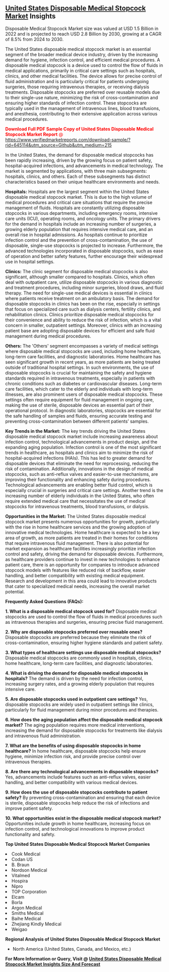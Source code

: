 <h2><a href="https://www.verifiedmarketreports.com/download-sample/?rid=645114&amp;utm_source=Github&amp;utm_medium=215" target="_blank">United States Disposable Medical Stopcock Market</a> Insights</h2><p>Disposable Medical Stopcock Market size was valued at USD 1.5 Billion in 2022 and is projected to reach USD 2.8 Billion by 2030, growing at a CAGR of 8.5% from 2024 to 2030.</p><p><p>The United States disposable medical stopcock market is an essential segment of the broader medical device industry, driven by the increasing demand for hygiene, infection control, and efficient medical procedures. A disposable medical stopcock is a device used to control the flow of fluids in medical applications, primarily in critical care settings such as hospitals, clinics, and other medical facilities. The device allows for precise control of fluid administration and is particularly critical for patients undergoing surgeries, those requiring intravenous therapies, or receiving dialysis treatments. Disposable stopcocks are preferred over reusable models due to their single-use nature, minimizing the risk of cross-contamination and ensuring higher standards of infection control. These stopcocks are typically used in the management of intravenous lines, blood transfusions, and anesthesia, contributing to their extensive application across various medical procedures. <p><span class=""><span style="color: #ff0000;"><strong>Download Full PDF Sample Copy of United States Disposable Medical Stopcock Market Report</strong> @ </span><a href="https://www.verifiedmarketreports.com/download-sample/?rid=645114&amp;utm_source=Github&amp;utm_medium=215" target="_blank">https://www.verifiedmarketreports.com/download-sample/?rid=645114&amp;utm_source=Github&amp;utm_medium=215</a></span></p>In the United States, the demand for disposable medical stopcocks has been rapidly increasing, driven by the growing focus on patient safety, hospital-acquired infections, and advancements in medical technology. The market is segmented by applications, with three main subsegments: hospitals, clinics, and others. Each of these subsegments has distinct characteristics based on their unique healthcare environments and needs.<p><strong>Hospitals:</strong> Hospitals are the largest segment within the United States disposable medical stopcock market. This is due to the high volume of medical procedures and critical care situations that require the precise management of fluids. Hospitals are constantly utilizing disposable stopcocks in various departments, including emergency rooms, intensive care units (ICU), operating rooms, and oncology units. The primary drivers for the demand in hospitals include an increasing number of surgeries, a growing elderly population that requires intensive medical care, and an overall rise in hospital admissions. As hospitals continue to prioritize infection control and the prevention of cross-contamination, the use of disposable, single-use stopcocks is projected to increase. Furthermore, the advanced technologies incorporated in disposable stopcocks, such as ease of operation and better safety features, further encourage their widespread use in hospital settings.<p><strong>Clinics:</strong> The clinic segment for disposable medical stopcocks is also significant, although smaller compared to hospitals. Clinics, which often deal with outpatient care, utilize disposable stopcocks in various diagnostic and treatment procedures, including minor surgeries, blood draws, and fluid therapy. The need for single-use medical devices is essential in clinics where patients receive treatment on an ambulatory basis. The demand for disposable stopcocks in clinics has been on the rise, especially in settings that focus on specialized care such as dialysis centers, fertility clinics, and rehabilitation clinics. Clinics prioritize disposable medical stopcocks for their convenience and ability to reduce the risk of infection, which is a vital concern in smaller, outpatient settings. Moreover, clinics with an increasing patient base are adopting disposable devices for efficient and safe fluid management during medical procedures.<p><strong>Others:</strong> The 'Others' segment encompasses a variety of medical settings where disposable medical stopcocks are used, including home healthcare, long-term care facilities, and diagnostic laboratories. Home healthcare has seen significant growth in recent years, as more patients are being treated outside of traditional hospital settings. In such environments, the use of disposable stopcocks is crucial for maintaining the safety and hygiene standards required in intravenous treatments, especially in patients with chronic conditions such as diabetes or cardiovascular diseases. Long-term care facilities, which cater to the elderly and individuals with long-term illnesses, are also prominent users of disposable medical stopcocks. These settings often require equipment for fluid management in ongoing care, making the use of sterile, disposable devices an essential part of their operational protocol. In diagnostic laboratories, stopcocks are essential for the safe handling of samples and fluids, ensuring accurate testing and preventing cross-contamination between different patients’ samples.<p><strong>Key Trends in the Market:</strong> The key trends driving the United States disposable medical stopcock market include increasing awareness about infection control, technological advancements in product design, and the expanding aging population. Infection control is one of the most significant trends in healthcare, as hospitals and clinics aim to minimize the risk of hospital-acquired infections (HAIs). This has led to greater demand for disposable devices that eliminate the need for reprocessing, reducing the risk of contamination. Additionally, innovations in the design of medical stopcocks, such as anti-reflux valves and easier-to-use mechanisms, are improving their functionality and enhancing safety during procedures. Technological advancements are enabling better fluid control, which is especially crucial in surgeries and critical care settings. Another trend is the increasing number of elderly individuals in the United States, who often require extended medical care that necessitates the use of medical stopcocks for intravenous treatments, blood transfusions, or dialysis.<p><strong>Opportunities in the Market:</strong> The United States disposable medical stopcock market presents numerous opportunities for growth, particularly with the rise in home healthcare services and the growing adoption of innovative medical technologies. Home healthcare is expected to be a key area of growth, as more patients are treated in their homes for conditions that require intravenous fluid management. There is also potential for market expansion as healthcare facilities increasingly prioritize infection control and safety, driving the demand for disposable devices. Furthermore, as healthcare providers continue to invest in new technologies to enhance patient care, there is an opportunity for companies to introduce advanced stopcock models with features like reduced risk of backflow, easier handling, and better compatibility with existing medical equipment. Research and development in this area could lead to innovative products that cater to specialized medical needs, increasing the overall market potential.<p><strong>Frequently Asked Questions (FAQs):</strong></p><p><strong>1. What is a disposable medical stopcock used for?</strong> Disposable medical stopcocks are used to control the flow of fluids in medical procedures such as intravenous therapies and surgeries, ensuring precise fluid management.</p><p><strong>2. Why are disposable stopcocks preferred over reusable ones?</strong> Disposable stopcocks are preferred because they eliminate the risk of cross-contamination, ensuring higher hygiene standards and patient safety.</p><p><strong>3. What types of healthcare settings use disposable medical stopcocks?</strong> Disposable medical stopcocks are commonly used in hospitals, clinics, home healthcare, long-term care facilities, and diagnostic laboratories.</p><p><strong>4. What is driving the demand for disposable medical stopcocks in hospitals?</strong> The demand is driven by the need for infection control, increasing surgery rates, and a growing elderly population that requires intensive care.</p><p><strong>5. Are disposable stopcocks used in outpatient care settings?</strong> Yes, disposable stopcocks are widely used in outpatient settings like clinics, particularly for fluid management during minor procedures and therapies.</p><p><strong>6. How does the aging population affect the disposable medical stopcock market?</strong> The aging population requires more medical interventions, increasing the demand for disposable stopcocks for treatments like dialysis and intravenous fluid administration.</p><p><strong>7. What are the benefits of using disposable stopcocks in home healthcare?</strong> In home healthcare, disposable stopcocks help ensure hygiene, minimize infection risk, and provide precise control over intravenous therapies.</p><p><strong>8. Are there any technological advancements in disposable stopcocks?</strong> Yes, advancements include features such as anti-reflux valves, easier handling, and better compatibility with various medical devices.</p><p><strong>9. How does the use of disposable stopcocks contribute to patient safety?</strong> By preventing cross-contamination and ensuring that each device is sterile, disposable stopcocks help reduce the risk of infections and improve patient safety.</p><p><strong>10. What opportunities exist in the disposable medical stopcock market?</strong> Opportunities include growth in home healthcare, increasing focus on infection control, and technological innovations to improve product functionality and safety.</p></p><p><strong>Top United States Disposable Medical Stopcock Market Companies</strong></p><div data-test-id=""><p><li>Cook Medical</li><li> Codan US</li><li> B. Braun</li><li> Nordson Medical</li><li> Vitalmed</li><li> Hospira</li><li> Nipro</li><li> TOP Corporation</li><li> Elcam</li><li> Borla</li><li> Argon Medical</li><li> Smiths Medical</li><li> Baihe Medical</li><li> Zhejiang Kindly Medical</li><li> Weigao</li></p><div><strong>Regional Analysis of&nbsp;United States Disposable Medical Stopcock Market</strong></div><ul><li dir="ltr"><p dir="ltr">North America&nbsp;(United States, Canada, and Mexico, etc.)</p></li></ul><p><strong>For More Information or Query, Visit @&nbsp;</strong><strong><a href="https://www.verifiedmarketreports.com/product/disposable-medical-stopcock-market/?utm_source=Github&amp;utm_medium=215" target="_blank">United States Disposable Medical Stopcock Market Insights Size And Forecast</a></strong></p></div>
